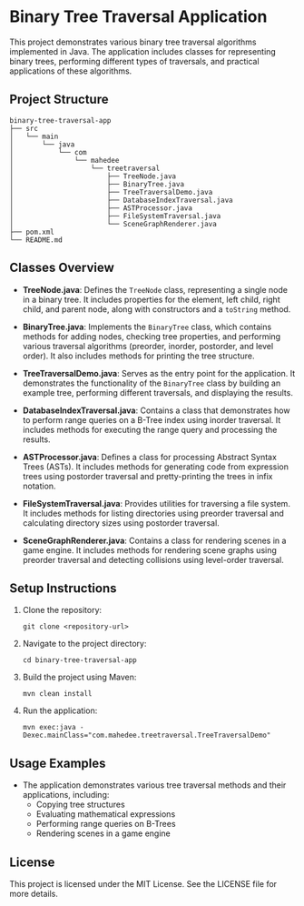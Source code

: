 # Binary Tree Traversal Application

This project demonstrates various binary tree traversal algorithms implemented in Java. The application includes classes for representing binary trees, performing different types of traversals, and practical applications of these algorithms.

## Project Structure

```
binary-tree-traversal-app
├── src
│   └── main
│       └── java
│           └── com
│               └── mahedee
│                   └── treetraversal
│                       ├── TreeNode.java
│                       ├── BinaryTree.java
│                       ├── TreeTraversalDemo.java
│                       ├── DatabaseIndexTraversal.java
│                       ├── ASTProcessor.java
│                       ├── FileSystemTraversal.java
│                       └── SceneGraphRenderer.java
├── pom.xml
└── README.md
```

## Classes Overview

- **TreeNode.java**: Defines the `TreeNode` class, representing a single node in a binary tree. It includes properties for the element, left child, right child, and parent node, along with constructors and a `toString` method.

- **BinaryTree.java**: Implements the `BinaryTree` class, which contains methods for adding nodes, checking tree properties, and performing various traversal algorithms (preorder, inorder, postorder, and level order). It also includes methods for printing the tree structure.

- **TreeTraversalDemo.java**: Serves as the entry point for the application. It demonstrates the functionality of the `BinaryTree` class by building an example tree, performing different traversals, and displaying the results.

- **DatabaseIndexTraversal.java**: Contains a class that demonstrates how to perform range queries on a B-Tree index using inorder traversal. It includes methods for executing the range query and processing the results.

- **ASTProcessor.java**: Defines a class for processing Abstract Syntax Trees (ASTs). It includes methods for generating code from expression trees using postorder traversal and pretty-printing the trees in infix notation.

- **FileSystemTraversal.java**: Provides utilities for traversing a file system. It includes methods for listing directories using preorder traversal and calculating directory sizes using postorder traversal.

- **SceneGraphRenderer.java**: Contains a class for rendering scenes in a game engine. It includes methods for rendering scene graphs using preorder traversal and detecting collisions using level-order traversal.

## Setup Instructions

1. Clone the repository:
   ```
   git clone <repository-url>
   ```

2. Navigate to the project directory:
   ```
   cd binary-tree-traversal-app
   ```

3. Build the project using Maven:
   ```
   mvn clean install
   ```

4. Run the application:
   ```
   mvn exec:java -Dexec.mainClass="com.mahedee.treetraversal.TreeTraversalDemo"
   ```

## Usage Examples

- The application demonstrates various tree traversal methods and their applications, including:
  - Copying tree structures
  - Evaluating mathematical expressions
  - Performing range queries on B-Trees
  - Rendering scenes in a game engine

## License

This project is licensed under the MIT License. See the LICENSE file for more details.